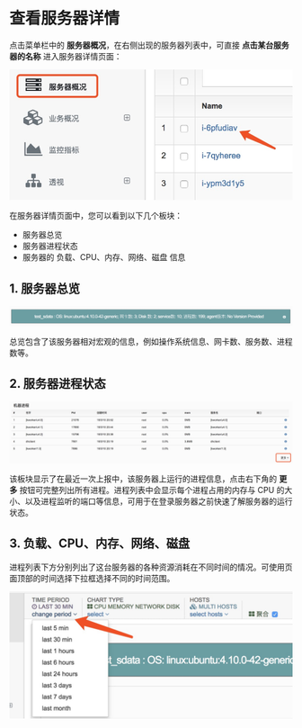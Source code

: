 # 查看服务器详情

点击菜单栏中的 **服务器概况**，在右侧出现的服务器列表中，可直接 **点击某台服务器的名称** 进入服务器详情页面：

![](../.gitbook/assets/host-inspect.jpg)

在服务器详情页面中，您可以看到以下几个板块：

* 服务器总览
* 服务器进程状态
* 服务器的 负载、CPU、内存、网络、磁盘 信息

## 1. 服务器总览

![](../.gitbook/assets/host-summary.jpg)

总览包含了该服务器相对宏观的信息，例如操作系统信息、网卡数、服务数、进程数等。

## 2. 服务器进程状态

![](../.gitbook/assets/host-proc.jpg)

该板块显示了在最近一次上报中，该服务器上运行的进程信息，点击右下角的 **更多** 按钮可完整列出所有进程。进程列表中会显示每个进程占用的内存与 CPU 的大小、以及进程监听的端口等信息，可用于在登录服务器之前快速了解服务器的运行状态。

## 3. 负载、CPU、内存、网络、磁盘

进程列表下方分别列出了这台服务器的各种资源消耗在不同时间的情况。可使用页面顶部的时间选择下拉框选择不同的时间范围。

![](../.gitbook/assets/host-time-sel.jpg)

